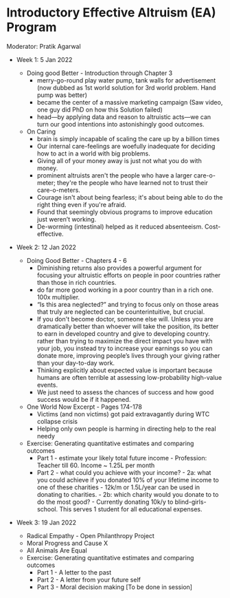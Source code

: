 # Introductory Effective Altruism (EA) Program

Moderator: Pratik Agarwal

- Week 1: 5 Jan 2022
	- Doing good Better - Introduction through Chapter 3
		- merry-go-round play water pump, tank walls for advertisement (now dubbed as 1st world solution for 3rd world problem. Hand pump was better)
		- became the center of a massive marketing campaign (Saw video, one guy did PhD on how this Solution failed)
		- head—by applying data and reason to altruistic acts—we can turn our good intentions into astonishingly good outcomes.
	- On Caring
		- brain is simply incapable of scaling the care up by a billion times
		- Our internal care-feelings are woefully inadequate for deciding how to act in a world with big problems.
		- Giving all of your money away is just not what you do with money. 
		- prominent altruists aren't the people who have a larger care-o-meter; they're the people who have learned not to trust their care-o-meters.
		- Courage isn't about being fearless; it's about being able to do the right thing even if you're afraid.
		- Found that seemingly obvious programs to improve education just weren’t working. 
		- De-worming (intestinal) helped as it reduced absenteeism. Cost-effective.

- Week 2: 12 Jan 2022
	- Doing Good Better - Chapters 4 - 6 
		- Diminishing returns also provides a powerful argument for focusing your altruistic efforts on people in poor countries rather than those in rich countries.
		- do far more good working in a poor country than in a rich one. 100x multiplier.
		- “Is this area neglected?” and trying to focus only on those areas that truly are neglected can be counterintuitive, but crucial.
		- If you don't become doctor, someone else will. Unless you are dramatically better than whoever will take the position, its better to earn in developed country and give to developing country. rather than trying to maximize the direct impact you have with your job, you instead try to increase your earnings so you can donate more, improving people’s lives through your giving rather than your day-to-day work.
		- Thinking explicitly about expected value is important because humans are often terrible at assessing low-probability high-value events.
		- We just need to assess the chances of success and how good success would be if it happened.
	- One World Now Excerpt - Pages 174-178
		- Victims (and non victims) got paid extravagantly during WTC collapse crisis
		- Helping only own people is harming in directing help to the real needy
	- Exercise: Generating quantitative estimates and comparing outcomes
		- Part 1 - estimate your likely total future income
				- Profession: Teacher  till 60. Income ~ 1.25L per month
		- Part 2 - what could you achieve with your income?
				- 2a: what you could achieve if you donated 10% of your lifetime income to one of these charities
							- 12k/m or 1.5L/year can be used in donating to charities. 
				- 2b: which charity would you donate to to do the most good? 
							- Currently donating 10k/y to blind-girls-school. This serves 1 student for all educational expenses.

- Week 3: 19 Jan 2022
	- Radical Empathy - Open Philanthropy Project
	- Moral Progress and Cause X
	- All Animals Are Equal
	- Exercise: Generating quantitative estimates and comparing outcomes
		- Part 1 - A letter to the past
		- Part 2 - A letter from your future self
		- Part 3 - Moral decision making [To be done in session] 